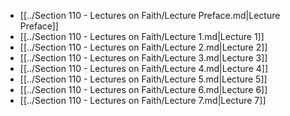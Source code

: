 - [[../Section 110 - Lectures on Faith/Lecture Preface.md|Lecture Preface]]
- [[../Section 110 - Lectures on Faith/Lecture 1.md|Lecture 1]]
- [[../Section 110 - Lectures on Faith/Lecture 2.md|Lecture 2]]
- [[../Section 110 - Lectures on Faith/Lecture 3.md|Lecture 3]]
- [[../Section 110 - Lectures on Faith/Lecture 4.md|Lecture 4]]
- [[../Section 110 - Lectures on Faith/Lecture 5.md|Lecture 5]]
- [[../Section 110 - Lectures on Faith/Lecture 6.md|Lecture 6]]
- [[../Section 110 - Lectures on Faith/Lecture 7.md|Lecture 7]]
